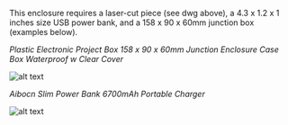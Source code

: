 This enclosure requires a laser-cut piece (see dwg above), a 4.3 x 1.2 x 1 inches size USB power bank, and a 158 x 90 x 60mm junction box (examples below).


*Plastic Electronic Project Box 158 x 90 x 60mm Junction Enclosure Case Box Waterproof w Clear Cover*

![alt text](https://images-na.ssl-images-amazon.com/images/I/51v2Tz57WRL._AC_SL1100_.jpg)

*Aibocn Slim Power Bank 6700mAh Portable Charger*

![alt text](https://images-na.ssl-images-amazon.com/images/I/519pum35i9L._AC_SL1280_.jpg)

